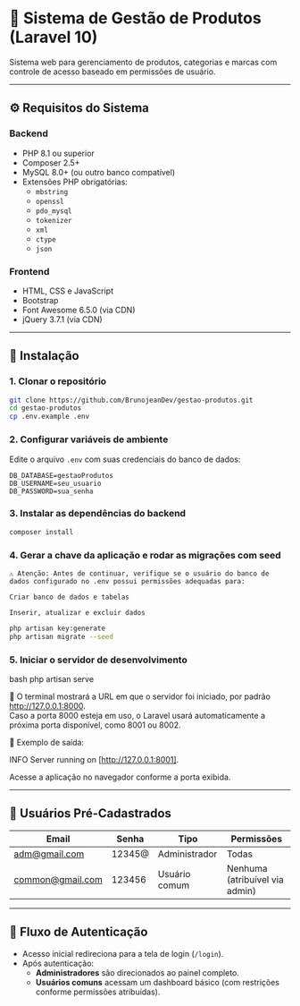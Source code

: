 # 🛒 Sistema de Gestão de Produtos (Laravel 10)

Sistema web para gerenciamento de produtos, categorias e marcas com controle de acesso baseado em permissões de usuário.

---

## ⚙️ Requisitos do Sistema

### Backend
- PHP 8.1 ou superior
- Composer 2.5+
- MySQL 8.0+ (ou outro banco compatível)
- Extensões PHP obrigatórias:
  - `mbstring`
  - `openssl`
  - `pdo_mysql`
  - `tokenizer`
  - `xml`
  - `ctype`
  - `json`

### Frontend
- HTML, CSS e JavaScript 
- Bootstrap
- Font Awesome 6.5.0 (via CDN)
- jQuery 3.7.1 (via CDN)

---

## 🚀 Instalação

### 1. Clonar o repositório

```bash
git clone https://github.com/BrunojeanDev/gestao-produtos.git
cd gestao-produtos
cp .env.example .env
```

### 2. Configurar variáveis de ambiente

Edite o arquivo `.env` com suas credenciais do banco de dados:

```
DB_DATABASE=gestaoProdutos
DB_USERNAME=seu_usuario
DB_PASSWORD=sua_senha
```

### 3. Instalar as dependências do backend

```bash
composer install
```

### 4. Gerar a chave da aplicação e rodar as migrações com seed

```
⚠️ Atenção: Antes de continuar, verifique se o usuário do banco de dados configurado no .env possui permissões adequadas para:

Criar banco de dados e tabelas

Inserir, atualizar e excluir dados
```

```bash
php artisan key:generate
php artisan migrate --seed
```

### 5. Iniciar o servidor de desenvolvimento

bash
php artisan serve


🔎 O terminal mostrará a URL em que o servidor foi iniciado, por padrão http://127.0.0.1:8000.  
Caso a porta 8000 esteja em uso, o Laravel usará automaticamente a próxima porta disponível, como 8001 ou 8002.

📎 Exemplo de saída:

INFO  Server running on [http://127.0.0.1:8001].


Acesse a aplicação no navegador conforme a porta exibida.

---

## 👥 Usuários Pré-Cadastrados

| Email            | Senha    | Tipo          | Permissões         |
|------------------|----------|---------------|---------------------|
| adm@gmail.com    | 12345@   | Administrador | Todas               |
| common@gmail.com | 123456   | Usuário comum | Nenhuma (atribuível via admin) |

---

## 🔐 Fluxo de Autenticação

- Acesso inicial redireciona para a tela de login (`/login`).
- Após autenticação:
  - **Administradores** são direcionados ao painel completo.
  - **Usuários comuns** acessam um dashboard básico (com restrições conforme permissões atribuídas).
